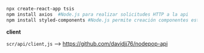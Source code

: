 

```sh
npx create-react-app tsis  
npm install axios  #Node.js para realizar solicitudes HTTP a la api
npm install styled-components #Node.js permite creación componentes estilizados
```
**client**

`scr/api/client,js` --> https://github.com/davidjj76/nodepop-api

